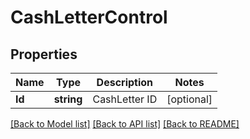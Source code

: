 # CashLetterControl

## Properties
Name | Type | Description | Notes
------------ | ------------- | ------------- | -------------
**Id** | **string** | CashLetter ID | [optional] 

[[Back to Model list]](../README.md#documentation-for-models) [[Back to API list]](../README.md#documentation-for-api-endpoints) [[Back to README]](../README.md)


